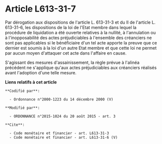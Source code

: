 # Article L613-31-7

Par dérogation aux dispositions de l'article L. 613-31-3 et du II de l'article L. 613-31-6, les dispositions de la loi de
l'Etat membre dans lequel la procédure de liquidation a été ouverte relatives à la nullité, à l'annulation ou à
l'inopposabilité des actes préjudiciables à l'ensemble des créanciers ne sont pas applicables si le bénéficiaire d'un tel
acte apporte la preuve que ce dernier est soumis à la loi d'un autre Etat membre et que cette loi ne permet par aucun moyen
d'attaquer cet acte dans l'affaire en cause. 

S'agissant des mesures d'assainissement, la règle prévue à l'alinéa précédent ne s'applique qu'aux actes préjudiciables aux
créanciers réalisés avant l'adoption d'une telle mesure.

**Liens relatifs à cet article**

	**Codifié par**:

	  - Ordonnance n°2000-1223 du 14 décembre 2000 (V)

	**Modifié par**:

	  - ORDONNANCE n°2015-1024 du 20 août 2015 - art. 3

	**Cite**:

	  - Code monétaire et financier - art. L613-31-3
	  - Code monétaire et financier - art. L613-31-6 (V)
